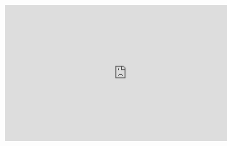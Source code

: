 <iframe 
    height=450 
    width=800 
    src='https://note.youdao.com/ynoteshare1/index.html?id=128290f13ec146e719e539628d0d62c1&type=note' 
    frameborder=0 
    'allowfullscreen'>
</iframe>